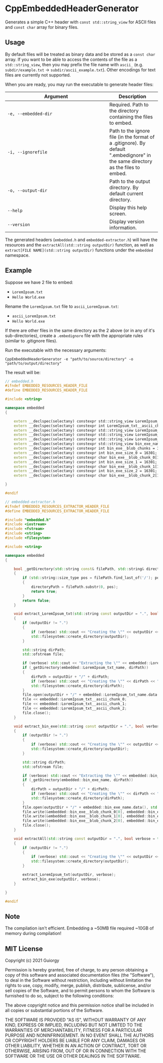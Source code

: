 # CppEmbeddedHeaderGenerator

 Generates a simple C++ header with `const std::string_view` for ASCII files and `const char` array for binary files.

## Usage

By default files will be treated as binary data and be stored as a `const char` array. If you want to be able to access the contents of the file as a `std::string_view`, then you may prefix the file name with `ascii_` (e.g. `subdir/example.txt` -> `subdir/ascii_example.txt`). Other encodings for text files are currently not supported.

When you are ready, you may run the executable to generate header files:

| <div style="width:20em">Argument</div> | Description
| - | - |
| `-e, --embedded-dir` | Required. Path to the directory containing the files to embed. |
| `-i, --ignorefile` | Path to the ignore file (in the format of a .gitignore). By default ".embedignore" in the same directory as the files to embed. |
| `-o, --output-dir` | Path to the output directory. By default current directory. |
| `--help` | Display this help screen. |
| `--version` | Display version information. |

The generated headers (`embedded.h` and `embedded-extractor.h`) will have the resources and the `extractAll(std::string outputDir)` function, as well as `extract[FILE NAME](std::string outputDir)` functions under the `embedded` namespace.

## Example

Suppose we have 2 file to embed:

- `LoremIpsum.txt`
- `Hello World.exe`

Rename the `LoremIpsum.txt` file to `ascii_LoremIpsum.txt`:

- `ascii_LoremIpsum.txt`
- `Hello World.exe`

If there are other files in the same directory as the 2 above (or in any of it's sub-directories), create a `.embedignore` file with the appropriate rules (similar to .gitignore files).

Run the executable with the necessary arguments:

`CppEmbeddedHeaderGenerator -e "path/to/source/directory" -o "path/to/output/directory"`

The result will be:

```cpp
// embedded.h
#ifndef EMBEDDED_RESOURCES_HEADER_FILE
#define EMBEDDED_RESOURCES_HEADER_FILE

#include <string>

namespace embedded
{

    extern __declspec(selectany) constexpr std::string_view LoremIpsum_txt_name = std::string_view("LoremIpsum.txt");
    extern __declspec(selectany) constexpr int LoremIpsum_txt__ascii_chunks = 3;
    extern __declspec(selectany) constexpr std::string_view LoremIpsum_txt__ascii_chunk_0 = std::string_view("\n\nLorem ipsum dolor...");
    extern __declspec(selectany) constexpr std::string_view LoremIpsum_txt__ascii_chunk_1 = std::string_view("Suspendisse condimentum cursus...");
    extern __declspec(selectany) constexpr std::string_view LoremIpsum_txt__ascii_chunk_2 = std::string_view("Vivamus sodales fringilla...");
    extern __declspec(selectany) constexpr std::string_view bin_exe_name = std::string_view("bin.exe");
    extern __declspec(selectany) constexpr int bin_exe__blob_chunks = 3;
    extern __declspec(selectany) constexpr int bin_exe_size_0 = 16301;
    extern __declspec(selectany) constexpr char bin_exe__blob_chunk_0[16302] = "MZ\x90\0\x3\0\0\0\x4\0\0\0\xFF...";
    extern __declspec(selectany) constexpr int bin_exe_size_1 = 16301;
    extern __declspec(selectany) constexpr char bin_exe__blob_chunk_1[16302] = "\x8B\xFBH\x8B\xD6H\xFM\xF8H...";
    extern __declspec(selectany) constexpr int bin_exe_size_2 = 16301;
    extern __declspec(selectany) constexpr char bin_exe__blob_chunk_2[16302] = "\x18I\x89s WATAUAVAWH\x81\xEC..."

}

#endif
```

```cpp
// embedded-extractor.h
#ifndef EMBEDDED_RESOURCES_EXTRACTOR_HEADER_FILE
#define EMBEDDED_RESOURCES_EXTRACTOR_HEADER_FILE

#include "embedded.h"
#include <iostream>
#include <fstream>
#include <string>
#include <filesystem>

#include <string>

namespace embedded
{

    bool _getDirectory(std::string const& filePath, std::string& directoryPath)
    {
        if (std::string::size_type pos = filePath.find_last_of('/'); pos != std::string::npos)
        {
            directoryPath = filePath.substr(0, pos);
            return true;
        }
        return false;
    }

    void extract_LoremIpsum_txt(std::string const outputDir = ".", bool verbose = false)
    {
        if (outputDir != ".")
        {
            if (verbose) std::cout << "Creating the \"" << outputDir << "\" directory." << std::endl;
            std::filesystem::create_directory(outputDir);
        }

        std::string dirPath;
        std::ofstream file;

        if (verbose) std::cout << "Extracting the \"" << embedded::LoremIpsum_txt_name << "\" resource file." << std::endl;
        if (_getDirectory(embedded::LoremIpsum_txt_name, dirPath))
        {
            dirPath = outputDir + "/" + dirPath;
            if (verbose) std::cout << "Creating the \"" << dirPath << "\" directory." << std::endl;
            std::filesystem::create_directory(dirPath);
        }
        file.open(outputDir + "/" + embedded::LoremIpsum_txt_name.data());
        file << embedded::LoremIpsum_txt__ascii_chunk_0;
        file << embedded::LoremIpsum_txt__ascii_chunk_1;
        file << embedded::LoremIpsum_txt__ascii_chunk_2;
        file.close();
    }

    void extract_bin_exe(std::string const outputDir = ".", bool verbose = false)
    {
        if (outputDir != ".")
        {
            if (verbose) std::cout << "Creating the \"" << outputDir << "\" directory." << std::endl;
            std::filesystem::create_directory(outputDir);
        }

        std::string dirPath;
        std::ofstream file;

        if (verbose) std::cout << "Extracting the \"" << embedded::bin_exe_name << "\" resource file." << std::endl;
        if (_getDirectory(embedded::bin_exe_name, dirPath))
        {
            dirPath = outputDir + "/" + dirPath;
            if (verbose) std::cout << "Creating the \"" << dirPath << "\" directory." << std::endl;
            std::filesystem::create_directory(dirPath);
        }
        file.open(outputDir + "/" + embedded::bin_exe_name.data(), std::ios::out | std::ios::binary);
        file.write(&embedded::bin_exe__blob_chunk_0[0], embedded::bin_exe_size_0);
        file.write(&embedded::bin_exe__blob_chunk_1[0], embedded::bin_exe_size_1);
        file.write(&embedded::bin_exe__blob_chunk_2[0], embedded::bin_exe_size_2);
        file.close();
    }

    void extractAll(std::string const outputDir = ".", bool verbose = false)
    {
        if (outputDir != ".")
        {
            if (verbose) std::cout << "Creating the \"" << outputDir << "\" directory." << std::endl;
            std::filesystem::create_directory(outputDir);
        }

        extract_LoremIpsum_txt(outputDir, verbose);
        extract_bin_exe(outputDir, verbose);
    }

}

#endif
```

## Note

The compilation isn't efficient. Embedding a ~50MB file required ~10GB of memory during compilation!

## MIT License

Copyright (c) 2021 Guiorgy

Permission is hereby granted, free of charge, to any person obtaining a copy
of this software and associated documentation files (the "Software"), to deal
in the Software without restriction, including without limitation the rights
to use, copy, modify, merge, publish, distribute, sublicense, and/or sell
copies of the Software, and to permit persons to whom the Software is
furnished to do so, subject to the following conditions:

The above copyright notice and this permission notice shall be included in all
copies or substantial portions of the Software.

THE SOFTWARE IS PROVIDED "AS IS", WITHOUT WARRANTY OF ANY KIND, EXPRESS OR
IMPLIED, INCLUDING BUT NOT LIMITED TO THE WARRANTIES OF MERCHANTABILITY,
FITNESS FOR A PARTICULAR PURPOSE AND NONINFRINGEMENT. IN NO EVENT SHALL THE
AUTHORS OR COPYRIGHT HOLDERS BE LIABLE FOR ANY CLAIM, DAMAGES OR OTHER
LIABILITY, WHETHER IN AN ACTION OF CONTRACT, TORT OR OTHERWISE, ARISING FROM,
OUT OF OR IN CONNECTION WITH THE SOFTWARE OR THE USE OR OTHER DEALINGS IN THE
SOFTWARE.
